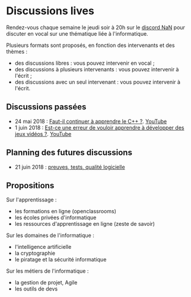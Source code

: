 
# Discussions lives

Rendez-vous chaque semaine le jeudi soir à 20h sur le [discord NaN](https://discordapp.com/invite/zcWp9sC)
pour discuter en vocal sur une thématique liée à l'informatique.

Plusieurs formats sont proposés, en fonction des intervenants et des thèmes :
- des discussions libres : vous pouvez intervenir en vocal ;
- des discussions à plusieurs intervenants : vous pouvez intervenir à l'écrit ;
- des discussions avec un seul intervenant : vous pouvez intervenir à l'écrit.

## Discussions passées

- 24 mai 2018 : [Faut-il continuer à apprendre le C++ ?](2018-05-24-apprendre-cpp.md). [YouTube](https://youtu.be/Uxr937v44JI)
- 1 juin 2018 : [Est-ce une erreur de vouloir apprendre à développer des jeux vidéos ?](2018-06-01-jeux-videos.md). [YouTube](https://www.youtube.com/watch?v=dufICIHe6n4)

## Planning des futures discussions

- 21 juin 2018 : [preuves, tests, qualité logicielle](2018-06-21-preuve.md)

## Propositions

Sur l'apprentissage :

- les formations en ligne (openclassrooms)
- les écoles privées d'informatique
- les ressources d'apprentissage en ligne (zeste de savoir)

Sur les domaines de l'informatique :

- l'intelligence artificielle
- la cryptographie
- le piratage et la sécurité informatique

Sur les métiers de l'informatique :

- la gestion de projet, Agile
- les outils de devs

